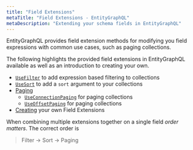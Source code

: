 ```yaml
---
title: "Field Extensions"
metaTitle: "Field Extensions - EntityGraphQL"
metaDescription: "Extending your schema fields in EntityGraphQL"
---
```


EntityGraphQL provides field extension methods for modifying you field expressions with common use cases, such as paging collections.

The following highlights the provided field extensions in EntityGraphQL available as well as an introduction to creating your own.

- [`UseFilter`](/field-extensions/02-filtering) to add expression based filtering to collections
- [`UseSort`](/field-extensions/03-sorting) to add a `sort` argument to your collections
- [Paging](/field-extensions/01-paging)
    - [`UseConnectionPaging`](/field-extensions/01-paging#connectionpagingmodel) for paging collections
    - [`UseOffsetPaging`](/field-extensions/01-paging#offsetpaging) for paging collections
- [Creating](/field-extensions/04-custom-extensions) your own Field Extensions

When combining multiple extensions together on a single field *order matters*. The correct order is
> Filter -> Sort -> Paging
